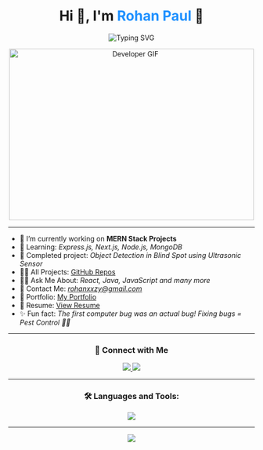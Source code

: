 <h1 align="center">Hi 👋, I'm <span style="color:#1E90FF;">Rohan Paul</span> 🚀</h1>

<p align="center">
  <img src="https://readme-typing-svg.herokuapp.com?font=Fira+Code&size=25&duration=2000&pause=1000&color=4169E1&center=true&width=450&lines=Welcome+to+My+GitHub+Profile!;Full+Stack+Developer+%7C+Java+%7C+MERN+Stack;Exploring+Tech+with+Creativity+%f0%9f%a7%a0" alt="Typing SVG" />
</p>

<p align="center">
  <img src="https://media.giphy.com/media/qgQUggAC3Pfv687qPC/giphy.gif" style="width:500px; height:350px; object-fit: cover;" alt="Developer GIF">
</p>

---

- 💼 I’m currently working on **MERN Stack Projects**
- 🌱 Learning: *Express.js, Next.js, Node.js, MongoDB*
- 🔗 Completed project: *Object Detection in Blind Spot using Ultrasonic Sensor*
- 👨‍💻 All Projects: [GitHub Repos](https://github.com/rohaney09?tab=repositories)
- 🙋‍♂️ Ask Me About: *React, Java, JavaScript and many more*
- 📧 Contact Me: *rohanxxzy@gmail.com*
- 📅 Portfolio: [My Portfolio](https://rohanxxzy.wixsite.com/rohan-portfolio)
- 📄 Resume: [View Resume](https://drive.google.com/file/d/1vma8dft2froGLLqalEtPI0svteF5070D/view?usp=drive_link)
- ✨ Fun fact: *The first computer bug was an actual bug! Fixing bugs = Pest Control 🐛🚀*

---

<h3 align="center">💬 Connect with Me</h3>
<p align="center">
  <a href="https://www.linkedin.com/in/rohanpaul888" target="_blank">
    <img src="https://img.shields.io/badge/LinkedIn-blue?logo=linkedin&style=for-the-badge" />
  </a>
  <a href="https://www.hackerrank.com/profile/rohanxxzy" target="_blank">
    <img src="https://img.shields.io/badge/HackerRank-2EC866?logo=hackerrank&style=for-the-badge" />
  </a>
</p>

---

<h3 align="center">🛠️ Languages and Tools:</h3>
<p align="center">
  <img src="https://skillicons.dev/icons?i=java,react,nodejs,mongodb,express,javascript,html,css,figma,mysql,linux,python,c,cpp" />
</p>

---


<p align="center">
  <img src="https://quotes-github-readme.vercel.app/api?type=horizontal&theme=tokyonight"/>
</p>
